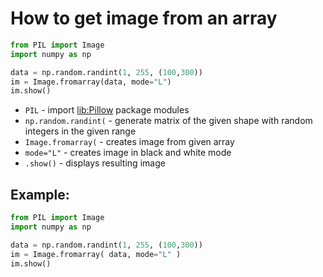 # How to get image from an array

```python
from PIL import Image
import numpy as np

data = np.random.randint(1, 255, (100,300))
im = Image.fromarray(data, mode="L")
im.show()
```

- `PIL` - import [lib:Pillow](https://onelinerhub.com/python-pillow/how-to-install-python-pillow-module) package modules
- `np.random.randint(` - generate matrix of the given shape with random integers in the given range
- `Image.fromarray(` - creates image from given array
- `mode="L"` - creates image in black and white mode
- `.show()` - displays resulting image

## Example: 
```python
from PIL import Image
import numpy as np

data = np.random.randint(1, 255, (100,300))
im = Image.fromarray( data, mode="L" )
im.show()
```


